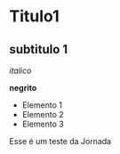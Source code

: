 # Titulo1

 ## subtitulo 1

 *italico*

 **negrito**

 - Elemento 1
 - Elemento 2
 - Elemento 3
 
Esse é um teste da Jornada
